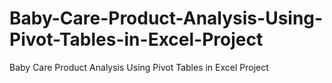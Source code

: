 # Baby-Care-Product-Analysis-Using-Pivot-Tables-in-Excel-Project
Baby Care Product Analysis Using Pivot Tables in Excel Project
